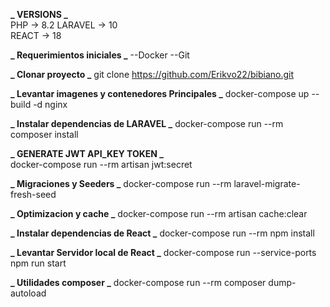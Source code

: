 **_ VERSIONS _**  
PHP -> 8.2
LARAVEL -> 10  
REACT -> 18

**_ Requerimientos iniciales _**
--Docker
--Git

**_ Clonar proyecto _**
git clone https://github.com/Erikvo22/bibiano.git

**_ Levantar imagenes y contenedores Principales _**
docker-compose up --build -d nginx 

**_ Instalar dependencias de LARAVEL _**
docker-compose run --rm composer install

**_ GENERATE JWT API_KEY TOKEN _**  
docker-compose run --rm artisan jwt:secret

**_ Migraciones y Seeders _**
docker-compose run --rm laravel-migrate-fresh-seed

**_ Optimizacion y cache _**
docker-compose run --rm artisan cache:clear

**_ Instalar dependencias de React _**
docker-compose run --rm npm install

**_ Levantar Servidor local de React _**
docker-compose run --service-ports npm run start

**_ Utilidades composer _**
docker-compose run --rm composer dump-autoload
